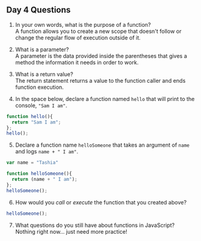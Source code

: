## Day 4 Questions

1. In your own words, what is the purpose of a function?  
A function allows you to create a new scope that doesn't follow or change the regular flow of execution outside of it.

2. What is a parameter?  
A parameter is the data provided inside the parentheses that gives a method the information it needs in order to work.

3. What is a return value?  
The return statement returns a value to the function caller and ends function execution.

4. In the space below, declare a function named `hello` that will print to the console, `"Sam I am"`.
```JavaScript
function hello(){
  return "Sam I am";
};
hello();
```

5. Declare a function name `helloSomeone` that takes an argument of `name` and logs `name + " I am"`.
```JavaScript
var name = "Tashia"

function helloSomeone(){
  return (name + " I am");
};
helloSomeone();
```

6. How would you _call_ or _execute_ the function that you created above?
```JavaScript
helloSomeone();
```

7. What questions do you still have about functions in JavaScript?  
Nothing right now... just need more practice!
